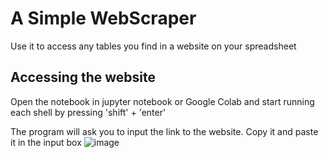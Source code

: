 # A Simple WebScraper
Use it to access any tables you find in a website on your spreadsheet

## Accessing the website 
Open the notebook in jupyter notebook or Google Colab and start running each shell by pressing 'shift' + 'enter'

The program will ask you to input the link to the website. 
Copy it and paste it in the input box
![image](https://github.com/Kev-Daran/WebScraper/assets/81677957/dbeaef83-b90c-4517-a1d1-d93863e349d0)
